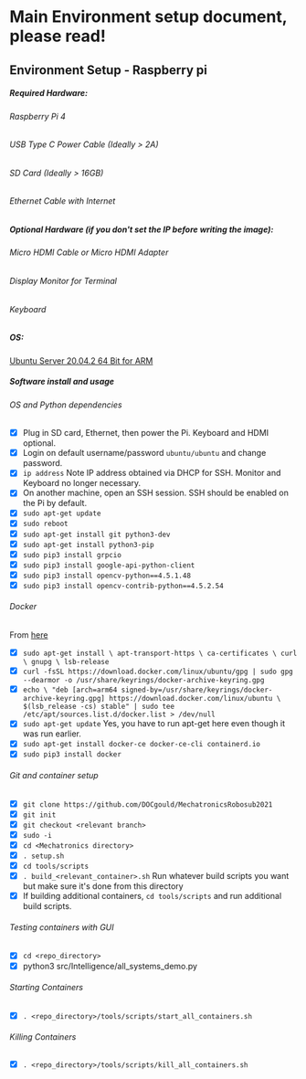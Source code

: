 # Main Environment setup document, please read!

## Environment Setup - Raspberry pi

##### Required Hardware:
###### Raspberry Pi 4 
###### USB Type C Power Cable (Ideally > 2A) 
###### SD Card (Ideally > 16GB) 
###### Ethernet Cable with Internet

##### Optional Hardware (if you don't set the IP before writing the image): 
###### Micro HDMI Cable or Micro HDMI Adapter
###### Display Monitor for Terminal
###### Keyboard

##### OS: 
[Ubuntu Server 20.04.2 64 Bit for ARM](https://ubuntu.com/download/raspberry-pi/thank-you?version=20.04.2&architecture=server-arm64+raspi)

##### Software install and usage

###### OS and Python dependencies
- [x] Plug in SD card, Ethernet, then power the Pi. Keyboard and HDMI optional.
- [x] Login on default username/password `ubuntu/ubuntu` and change password.
- [x] `ip address` Note IP address obtained via DHCP for SSH. Monitor and Keyboard no longer necessary.
- [x] On another machine, open an SSH session. SSH should be enabled on the Pi by default.
- [x] `sudo apt-get update`
- [x] `sudo reboot`
- [x] `sudo apt-get install git python3-dev`
- [x] `sudo apt-get install python3-pip`
- [x] `sudo pip3 install grpcio`
- [x] `sudo pip3 install google-api-python-client`
- [x] `sudo pip3 install opencv-python==4.5.1.48`
- [x] `sudo pip3 install opencv-contrib-python==4.5.2.54`

###### Docker
From [here](https://docs.docker.com/engine/install/ubuntu/)
- [x] `sudo apt-get install \
    apt-transport-https \
    ca-certificates \
    curl \
    gnupg \
    lsb-release`
- [x] `curl -fsSL https://download.docker.com/linux/ubuntu/gpg | sudo gpg --dearmor -o /usr/share/keyrings/docker-archive-keyring.gpg`
- [x] `echo \
  "deb [arch=arm64 signed-by=/usr/share/keyrings/docker-archive-keyring.gpg] https://download.docker.com/linux/ubuntu \
  $(lsb_release -cs) stable" | sudo tee /etc/apt/sources.list.d/docker.list > /dev/null`
- [x] `sudo apt-get update` Yes, you have to run apt-get here even though it was run earlier.
- [x] `sudo apt-get install docker-ce docker-ce-cli containerd.io`
- [x] `sudo pip3 install docker`

###### Git and container setup
- [x] `git clone https://github.com/DOCgould/MechatronicsRobosub2021` 
- [x] `git init`
- [x] `git checkout <relevant branch>`
- [x] `sudo -i`
- [x] `cd <Mechatronics directory>`
- [x] `. setup.sh`
- [x] `cd tools/scripts`
- [x] `. build_<relevant_container>.sh` Run whatever build scripts you want but make sure it's done from this directory
- [x] If building additional containers, `cd tools/scripts` and run additional build scripts.

###### Testing containers with GUI
- [x] `cd <repo_directory>`
- [x] python3 src/Intelligence/all_systems_demo.py

###### Starting Containers
- [x] `. <repo_directory>/tools/scripts/start_all_containers.sh`

###### Killing Containers
- [x] `. <repo_directory>/tools/scripts/kill_all_containers.sh`

